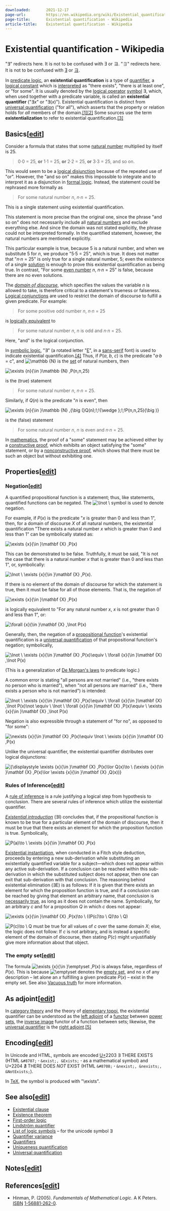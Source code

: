 ```yaml
---
downloaded:       2021-12-17
page-url:         https://en.wikipedia.org/wiki/Existential_quantification
page-title:       Existential quantification - Wikipedia
article-title:    Existential quantification - Wikipedia
---
```

# Existential quantification - Wikipedia

"∃" redirects here. It is not to be confused with Ǝ or ヨ.
"∃" redirects here. It is not to be confused with [Ǝ][1] or [ヨ][2].

In [predicate logic][3], an __existential quantification__ is a type of [quantifier][4], a [logical constant][5] which is [interpreted][6] as "there exists", "there is at least one", or "for some". It is usually denoted by the [logical operator][7] [symbol][8] ∃, which, when used together with a predicate variable, is called an __existential quantifier__ ("∃*x*" or "∃(*x*)"). Existential quantification is distinct from [universal quantification][9] ("for all"), which asserts that the property or relation holds for *all* members of the domain.[\[1\]][10][\[2\]][11] Some sources use the term __existentialization__ to refer to existential quantification.[\[3\]][12]

## Basics\[[edit][13]\]

Consider a formula that states that some [natural number][14] multiplied by itself is 25.

> 0·0 = 25, __or__ 1·1 = 25, __or__ 2·2 = 25, __or__ 3·3 = 25, and so on.

This would seem to be a [logical disjunction][15] because of the repeated use of "or". However, the "and so on" makes this impossible to integrate and to interpret it as a disjunction in [formal logic][16]. Instead, the statement could be rephrased more formally as

> For some natural number *n*, *n*·*n* = 25.

This is a single statement using existential quantification.

This statement is more precise than the original one, since the phrase "and so on" does not necessarily include all [natural numbers][17] and exclude everything else. And since the domain was not stated explicitly, the phrase could not be interpreted formally. In the quantified statement, however, the natural numbers are mentioned explicitly.

This particular example is true, because 5 is a natural number, and when we substitute 5 for *n*, we produce "5·5 = 25", which is true. It does not matter that "*n*·*n* = 25" is only true for a single natural number, 5; even the existence of a single [solution][18] is enough to prove this existential quantification as being true. In contrast, "For some [even number][19] *n*, *n*·*n* = 25" is false, because there are no even solutions.

The *[domain of discourse][20]*, which specifies the values the variable *n* is allowed to take, is therefore critical to a statement's trueness or falseness. [Logical conjunctions][21] are used to restrict the domain of discourse to fulfill a given predicate. For example:

> For some positive odd number *n*, *n*·*n* = 25

is [logically equivalent][22] to

> For some natural number *n*, *n* is odd and *n*·*n* = 25.

Here, "and" is the logical conjunction.

In [symbolic logic][23], "∃" (a rotated letter "[E][24]", in a [sans-serif][25] font) is used to indicate existential quantification.[\[4\]][26] Thus, if *P*(*a*, *b*, *c*) is the predicate "*a*·*b* = c", and ![\mathbb {N} ](https://wikimedia.org/api/rest_v1/media/math/render/svg/fdf9a96b565ea202d0f4322e9195613fb26a9bed) is the [set][27] of natural numbers, then

![\exists {n}{\in }\mathbb {N} \,P(n,n,25)](https://wikimedia.org/api/rest_v1/media/math/render/svg/a6df4defaba17888a1b470c4fb73b1d68363632f)

is the (true) statement

> For some natural number *n*, *n*·*n* = 25.

Similarly, if *Q*(*n*) is the predicate "*n* is even", then

![\exists {n}{\in }\mathbb {N} \,{\big (}Q(n)\;\!\;\!{\wedge }\;\!\;\!P(n,n,25){\big )}](https://wikimedia.org/api/rest_v1/media/math/render/svg/d089225807773f5e3ec7b55bcff78fcc5dfc0169)

is the (false) statement

> For some natural number *n*, *n* is even and *n*·*n* = 25.

In [mathematics][28], the proof of a "some" statement may be achieved either by a [constructive proof][29], which exhibits an object satisfying the "some" statement, or by a [nonconstructive proof][30], which shows that there must be such an object but without exhibiting one.

## Properties\[[edit][31]\]

### Negation\[[edit][32]\]

A quantified propositional function is a statement; thus, like statements, quantified functions can be negated. The ![\lnot \ ](https://wikimedia.org/api/rest_v1/media/math/render/svg/45da51f08f430e85dfe24c3a089796e2ff93ed6a) symbol is used to denote negation.

For example, if *P*(*x*) is the predicate "*x* is greater than 0 and less than 1", then, for a domain of discourse *X* of all natural numbers, the existential quantification "There exists a natural number *x* which is greater than 0 and less than 1" can be symbolically stated as:

![\exists {x}{\in }\mathbf {X} \,P(x)](https://wikimedia.org/api/rest_v1/media/math/render/svg/0840968d9dee4e0caf37654b4563d5a3c3f78f1c)

This can be demonstrated to be false. Truthfully, it must be said, "It is not the case that there is a natural number *x* that is greater than 0 and less than 1", or, symbolically:

![\lnot \ \exists {x}{\in }\mathbf {X} \,P(x)](https://wikimedia.org/api/rest_v1/media/math/render/svg/89ae85ab4a73d2617c258175540b38b5ad79d9fa).

If there is no element of the domain of discourse for which the statement is true, then it must be false for all of those elements. That is, the negation of

![\exists {x}{\in }\mathbf {X} \,P(x)](https://wikimedia.org/api/rest_v1/media/math/render/svg/0840968d9dee4e0caf37654b4563d5a3c3f78f1c)

is logically equivalent to "For any natural number *x*, *x* is not greater than 0 and less than 1", or:

![\forall {x}{\in }\mathbf {X} \,\lnot P(x)](https://wikimedia.org/api/rest_v1/media/math/render/svg/7512a058a27b75cfd3d7fd498f8dcd92b2d1994d)

Generally, then, the negation of a [propositional function][33]'s existential quantification is a [universal quantification][34] of that propositional function's negation; symbolically,

![\lnot \ \exists {x}{\in }\mathbf {X} \,P(x)\equiv \ \forall {x}{\in }\mathbf {X} \,\lnot P(x)](https://wikimedia.org/api/rest_v1/media/math/render/svg/0558865334fade926ccced9d0ae38bf7117198cf)

(This is a generalization of [De Morgan's laws][35] to predicate logic.)

A common error is stating "all persons are not married" (i.e., "there exists no person who is married"), when "not all persons are married" (i.e., "there exists a person who is not married") is intended:

![\lnot \ \exists {x}{\in }\mathbf {X} \,P(x)\equiv \ \forall {x}{\in }\mathbf {X} \,\lnot P(x)\not \equiv \ \lnot \ \forall {x}{\in }\mathbf {X} \,P(x)\equiv \ \exists {x}{\in }\mathbf {X} \,\lnot P(x)](https://wikimedia.org/api/rest_v1/media/math/render/svg/bb278b878ceb930d8885fa09384e82df80c77a37)

Negation is also expressible through a statement of "for no", as opposed to "for some":

![\nexists {x}{\in }\mathbf {X} \,P(x)\equiv \lnot \ \exists {x}{\in }\mathbf {X} \,P(x)](https://wikimedia.org/api/rest_v1/media/math/render/svg/7b3378061022ebee0c0934f43b95434bf44aafcf)

Unlike the universal quantifier, the existential quantifier distributes over logical disjunctions:

![{\displaystyle \exists {x}{\in }\mathbf {X} \,P(x)\lor Q(x)\to \ (\exists {x}{\in }\mathbf {X} \,P(x)\lor \exists {x}{\in }\mathbf {X} \,Q(x))}](https://wikimedia.org/api/rest_v1/media/math/render/svg/be6134b946a245b062589fe32cb4e8134df0d797)

### Rules of Inference\[[edit][36]\]

A [rule of inference][37] is a rule justifying a logical step from hypothesis to conclusion. There are several rules of inference which utilize the existential quantifier.

*[Existential introduction][38]* (∃I) concludes that, if the propositional function is known to be true for a particular element of the domain of discourse, then it must be true that there exists an element for which the proposition function is true. Symbolically,

![P(a)\to \ \exists {x}{\in }\mathbf {X} \,P(x)](https://wikimedia.org/api/rest_v1/media/math/render/svg/b902121ba2ae5fa3f7e0b9b71905422323ec920a)

[Existential instantiation][39], when conducted in a Fitch style deduction, proceeds by entering a new sub-derivation while substituting an existentially quantified variable for a subject—which does not appear within any active sub-derivation. If a conclusion can be reached within this sub-derivation in which the substituted subject does not appear, then one can exit that sub-derivation with that conclusion. The reasoning behind existential elimination (∃E) is as follows: If it is given that there exists an element for which the proposition function is true, and if a conclusion can be reached by giving that element an arbitrary name, that conclusion is [necessarily true][40], as long as it does not contain the name. Symbolically, for an arbitrary *c* and for a proposition *Q* in which *c* does not appear:

![\exists {x}{\in }\mathbf {X} \,P(x)\to \ ((P(c)\to \ Q)\to \ Q)](https://wikimedia.org/api/rest_v1/media/math/render/svg/474d8e0bee10d8b1258a834448b783f80dc6871e)

![P(c)\to \ Q](https://wikimedia.org/api/rest_v1/media/math/render/svg/b1438353e957c3b4c206ee4443bbd6cbf40daaa2) must be true for all values of *c* over the same domain *X*; else, the logic does not follow: If *c* is not arbitrary, and is instead a specific element of the domain of discourse, then stating *P*(*c*) might unjustifiably give more information about that object.

### The empty set\[[edit][41]\]

The formula ![\exists {x}{\in }\emptyset \,P(x)](https://wikimedia.org/api/rest_v1/media/math/render/svg/c77891f2d5e044dd8015d1a35d3253761e013a36) is always false, regardless of *P*(*x*). This is because ![\emptyset ](https://wikimedia.org/api/rest_v1/media/math/render/svg/6af50205f42bb2ec3c666b7b847d2c7f96e464c7) denotes the [empty set][42], and no *x* of any description – let alone an *x* fulfilling a given predicate *P*(*x*) – exist in the empty set. See also [Vacuous truth][43] for more information.

## As adjoint\[[edit][44]\]

In [category theory][45] and the theory of [elementary topoi][46], the existential quantifier can be understood as the [left adjoint][47] of a [functor][48] between [power sets][49], the [inverse image][50] functor of a function between sets; likewise, the [universal quantifier][51] is the [right adjoint][52].[\[5\]][53]

## Encoding\[[edit][54]\]

In Unicode and HTML, symbols are encoded [U+][55]2203 ∃ THERE EXISTS (HTML `&#8707;` __·__ `&exist;, &Exists;` __·__ as a mathematical symbol) and U+2204 ∄ THERE DOES *NOT* EXIST (HTML `&#8708;` __·__ `&nexist;, &nexists;, &NotExists;`).

In [TeX][56], the symbol is produced with "\\exists".

## See also\[[edit][57]\]

-   [Existential clause][58]
-   [Existence theorem][59]
-   [First-order logic][60]
-   [Lindström quantifier][61]
-   [List of logic symbols][62] – for the unicode symbol ∃
-   [Quantifier variance][63]
-   [Quantifiers][64]
-   [Uniqueness quantification][65]
-   [Universal quantification][66]

## Notes\[[edit][67]\]

## References\[[edit][68]\]

-   Hinman, P. (2005). *Fundamentals of Mathematical Logic*. A K Peters. [ISBN][69] [1-56881-262-0][70].

[1]: https://en.wikipedia.org/wiki/%C6%8E "Ǝ"
[2]: https://en.wikipedia.org/wiki/%E3%83%A8 "ヨ"
[3]: https://en.wikipedia.org/wiki/Predicate_logic "Predicate logic"
[4]: https://en.wikipedia.org/wiki/Quantification_(logic) "Quantification (logic)"
[5]: https://en.wikipedia.org/wiki/Logical_constant "Logical constant"
[6]: https://en.wikipedia.org/wiki/Interpretation_(logic) "Interpretation (logic)"
[7]: https://en.wikipedia.org/wiki/Logical_connective "Logical connective"
[8]: https://en.wikipedia.org/wiki/Symbol_(formal) "Symbol (formal)"
[9]: https://en.wikipedia.org/wiki/Universal_quantification "Universal quantification"
[10]: https://en.wikipedia.org/wiki/Existential_quantification#cite_note-1
[11]: https://en.wikipedia.org/wiki/Existential_quantification#cite_note-2
[12]: https://en.wikipedia.org/wiki/Existential_quantification#cite_note-3
[13]: https://en.wikipedia.org/w/index.php?title=Existential_quantification&action=edit&section=1 "Edit section: Basics"
[14]: https://en.wikipedia.org/wiki/Natural_number "Natural number"
[15]: https://en.wikipedia.org/wiki/Logical_disjunction "Logical disjunction"
[16]: https://en.wikipedia.org/wiki/Formal_logic "Formal logic"
[17]: https://en.wikipedia.org/wiki/Natural_number "Natural number"
[18]: https://en.wikipedia.org/wiki/Solution_(equation) "Solution (equation)"
[19]: https://en.wikipedia.org/wiki/Even_number "Even number"
[20]: https://en.wikipedia.org/wiki/Domain_of_discourse "Domain of discourse"
[21]: https://en.wikipedia.org/wiki/Logical_conjunction "Logical conjunction"
[22]: https://en.wikipedia.org/wiki/Logically_equivalent "Logically equivalent"
[23]: https://en.wikipedia.org/wiki/First-order_logic "First-order logic"
[24]: https://en.wikipedia.org/wiki/E "E"
[25]: https://en.wikipedia.org/wiki/Sans-serif "Sans-serif"
[26]: https://en.wikipedia.org/wiki/Existential_quantification#cite_note-4
[27]: https://en.wikipedia.org/wiki/Set_(mathematics) "Set (mathematics)"
[28]: https://en.wikipedia.org/wiki/Mathematical_proof "Mathematical proof"
[29]: https://en.wikipedia.org/wiki/Constructive_proof "Constructive proof"
[30]: https://en.wikipedia.org/wiki/Nonconstructive_proof "Nonconstructive proof"
[31]: https://en.wikipedia.org/w/index.php?title=Existential_quantification&action=edit&section=2 "Edit section: Properties"
[32]: https://en.wikipedia.org/w/index.php?title=Existential_quantification&action=edit&section=3 "Edit section: Negation"
[33]: https://en.wikipedia.org/wiki/Propositional_function "Propositional function"
[34]: https://en.wikipedia.org/wiki/Universal_quantification "Universal quantification"
[35]: https://en.wikipedia.org/wiki/De_Morgan%27s_laws "De Morgan's laws"
[36]: https://en.wikipedia.org/w/index.php?title=Existential_quantification&action=edit&section=4 "Edit section: Rules of Inference"
[37]: https://en.wikipedia.org/wiki/Rule_of_inference "Rule of inference"
[38]: https://en.wikipedia.org/wiki/Existential_generalization "Existential generalization"
[39]: https://en.wikipedia.org/wiki/Existential_elimination "Existential elimination"
[40]: https://en.wikipedia.org/wiki/Logical_truth "Logical truth"
[41]: https://en.wikipedia.org/w/index.php?title=Existential_quantification&action=edit&section=5 "Edit section: The empty set"
[42]: https://en.wikipedia.org/wiki/Empty_set "Empty set"
[43]: https://en.wikipedia.org/wiki/Vacuous_truth "Vacuous truth"
[44]: https://en.wikipedia.org/w/index.php?title=Existential_quantification&action=edit&section=6 "Edit section: As adjoint"
[45]: https://en.wikipedia.org/wiki/Category_theory "Category theory"
[46]: https://en.wikipedia.org/wiki/Elementary_topos "Elementary topos"
[47]: https://en.wikipedia.org/wiki/Left_adjoint "Left adjoint"
[48]: https://en.wikipedia.org/wiki/Functor "Functor"
[49]: https://en.wikipedia.org/wiki/Power_set "Power set"
[50]: https://en.wikipedia.org/wiki/Inverse_image "Inverse image"
[51]: https://en.wikipedia.org/wiki/Universal_quantifier "Universal quantifier"
[52]: https://en.wikipedia.org/wiki/Right_adjoint "Right adjoint"
[53]: https://en.wikipedia.org/wiki/Existential_quantification#cite_note-5
[54]: https://en.wikipedia.org/w/index.php?title=Existential_quantification&action=edit&section=7 "Edit section: Encoding"
[55]: https://en.wikipedia.org/wiki/Unicode "Unicode"
[56]: https://en.wikipedia.org/wiki/TeX "TeX"
[57]: https://en.wikipedia.org/w/index.php?title=Existential_quantification&action=edit&section=8 "Edit section: See also"
[58]: https://en.wikipedia.org/wiki/Existential_clause "Existential clause"
[59]: https://en.wikipedia.org/wiki/Existence_theorem "Existence theorem"
[60]: https://en.wikipedia.org/wiki/First-order_logic "First-order logic"
[61]: https://en.wikipedia.org/wiki/Lindstr%C3%B6m_quantifier "Lindström quantifier"
[62]: https://en.wikipedia.org/wiki/List_of_logic_symbols "List of logic symbols"
[63]: https://en.wikipedia.org/wiki/Quantifier_variance "Quantifier variance"
[64]: https://en.wikipedia.org/wiki/Quantifier_(logic) "Quantifier (logic)"
[65]: https://en.wikipedia.org/wiki/Uniqueness_quantification "Uniqueness quantification"
[66]: https://en.wikipedia.org/wiki/Universal_quantification "Universal quantification"
[67]: https://en.wikipedia.org/w/index.php?title=Existential_quantification&action=edit&section=9 "Edit section: Notes"
[68]: https://en.wikipedia.org/w/index.php?title=Existential_quantification&action=edit&section=10 "Edit section: References"
[69]: https://en.wikipedia.org/wiki/ISBN_(identifier) "ISBN (identifier)"
[70]: https://en.wikipedia.org/wiki/Special:BookSources/1-56881-262-0 "Special:BookSources/1-56881-262-0"
